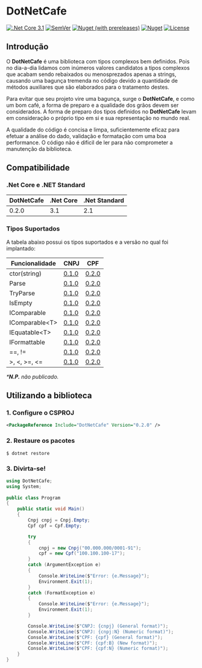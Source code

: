 # DotNetCafe 

[![.Net Core 3.1](https://github.com/DotNetCafe/DotNetCafe/workflows/.Net%20Core%203.1/badge.svg)](https://github.com/DotNetCafe/DotNetCafe/actions?query=workflow%3A%22.Net+Core+3.1%22)
[![SemVer](https://img.shields.io/github/v/tag/DotNetCafe/DotNetCafe?label=SemVer&sort=semver)](https://github.com/DotNetCafe/DotNetCafe/tree/v0.1.0/)
[![Nuget (with prereleases)](https://img.shields.io/nuget/vpre/DotNetCafe?label=NuGet&logo=nuget&logoColor=blue)](https://www.nuget.org/packages/DotNetCafe/)
[![Nuget](https://img.shields.io/nuget/dt/DotNetCafe?label=Downloads&logo=nuget&logoColor=blue)](https://www.nuget.org/packages/DotNetCafe/0.2.0)
[![License](https://img.shields.io/github/license/DotNetCafe/DotNetCafe?label=License)](LICENSE)

## Introdução

O **DotNetCafe** é uma biblioteca com tipos complexos bem definidos. Pois no dia-a-dia lidamos com inúmeros valores candidatos a tipos complexos que acabam sendo rebaixados ou menosprezados apenas a strings, causando uma bagunça tremenda no código devido a quantidade de métodos auxiliares que são elaborados para o tratamento destes.

Para evitar que seu projeto vire uma bagunça, surge o **DotNetCafe**, e como um bom café, a forma de preparo e a qualidade dos grãos devem ser considerados. A forma de preparo dos tipos definidos no **DotNetCafe** levam em consideração o próprio tipo em si e sua representação no mundo real.

A qualidade do código é concisa e limpa, suficientemente eficaz para efetuar a análise do dado, validação e formatação com uma boa performance. O código não é dificil de ler para não comprometer a manutenção da biblioteca.

## Compatibilidade

### .Net Core e .NET Standard
DotNetCafe | .Net Core | .Net Standard
---------- | --------- | -------------
0.2.0      | 3.1       | 2.1          

### Tipos Suportados

A tabela abaixo possui os tipos suportados e a versão no qual foi implantado:

Funcionalidade    | CNPJ    | CPF
----------------- | ------- | -------
ctor(string)      | [0.1.0] | [0.2.0]
Parse             | [0.1.0] | [0.2.0]
TryParse          | [0.1.0] | [0.2.0]
IsEmpty           | [0.1.0] | [0.2.0]
IComparable       | [0.1.0] | [0.2.0]
IComparable\<T>   | [0.1.0] | [0.2.0]
IEquatable\<T>    | [0.1.0] | [0.2.0]
IFormattable      | [0.1.0] | [0.2.0]
==, !=            | [0.1.0] | [0.2.0]
\>, <, >=, <=     | [0.1.0] | [0.2.0]

*\***N.P.** não publicado.*

## Utilizando a biblioteca

### 1. Configure o CSPROJ

```xml
<PackageReference Include="DotNetCafe" Version="0.2.0" />
```

### 2. Restaure os pacotes

```shell
$ dotnet restore
```

### 3. Divirta-se!

```csharp
using DotNetCafe;
using System;
					
public class Program
{
	public static void Main()
	{
		Cnpj cnpj = Cnpj.Empty;
		Cpf cpf = Cpf.Empty;

		try
		{
			cnpj = new Cnpj("00.000.000/0001-91");
			cpf = new Cpf("100.100.100-17");
		}
		catch (ArgumentException e)
		{
			Console.WriteLine($"Error: {e.Message}");
			Environment.Exit(1);
		}
		catch (FormatException e)
		{
			Console.WriteLine($"Error: {e.Message}");
			Environment.Exit(1);
		}

		Console.WriteLine($"CNPJ: {cnpj} (General format)");
		Console.WriteLine($"CNPJ: {cnpj:N} (Numeric format)");
		Console.WriteLine($"CPF: {cpf} (General format)");
		Console.WriteLine($"CPF: {cpf:B} (New format)");
		Console.WriteLine($"CPF: {cpf:N} (Numeric format)");
	}
}
```

[N.P.]: https://github.com/DotNetCafe/DotNetCafe/tree/master/
[0.1.0]: https://github.com/DotNetCafe/DotNetCafe/tree/v0.1.0/
[0.2.0]: https://github.com/DotNetCafe/DotNetCafe/tree/v0.2.0/
